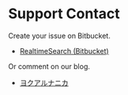 # Support Contact

Create your issue on Bitbucket.

* [RealtimeSearch (Bitbucket)](https://bitbucket.org/neelabo/neeview)

Or comment on our blog.

* [ヨクアルナニカ](https://yokuarunanika.blogspot.com/)
